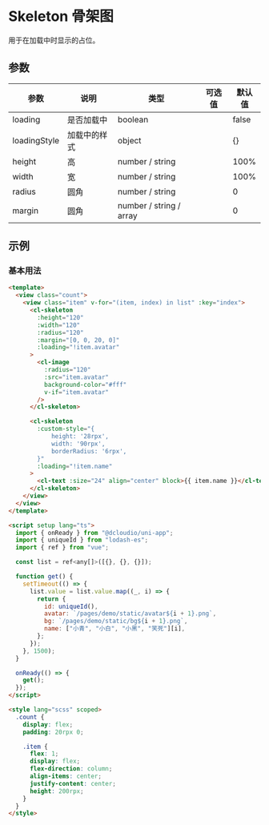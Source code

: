 # Skeleton 骨架图

用于在加载中时显示的占位。

## 参数

| 参数         | 说明         | 类型                    | 可选值 | 默认值 |
| ------------ | ------------ | ----------------------- | ------ | ------ |
| loading      | 是否加载中   | boolean                 |        | false  |
| loadingStyle | 加载中的样式 | object                  |        | {}     |
| height       | 高           | number / string         |        | 100%   |
| width        | 宽           | number / string         |        | 100%   |
| radius       | 圆角         | number / string         |        | 0      |
| margin       | 圆角         | number / string / array |        | 0      |

## 示例

### 基本用法

```html
<template>
  <view class="count">
    <view class="item" v-for="(item, index) in list" :key="index">
      <cl-skeleton
        :height="120"
        :width="120"
        :radius="120"
        :margin="[0, 0, 20, 0]"
        :loading="!item.avatar"
      >
        <cl-image
          :radius="120"
          :src="item.avatar"
          background-color="#fff"
          v-if="item.avatar"
        />
      </cl-skeleton>

      <cl-skeleton
        :custom-style="{
            height: '28rpx',
            width: '90rpx',
            borderRadius: '6rpx',
        }"
        :loading="!item.name"
      >
        <cl-text :size="24" align="center" block>{{ item.name }}</cl-text>
      </cl-skeleton>
    </view>
  </view>
</template>

<script setup lang="ts">
  import { onReady } from "@dcloudio/uni-app";
  import { uniqueId } from "lodash-es";
  import { ref } from "vue";

  const list = ref<any[]>([{}, {}, {}]);

  function get() {
    setTimeout(() => {
      list.value = list.value.map((_, i) => {
        return {
          id: uniqueId(),
          avatar: `/pages/demo/static/avatar${i + 1}.png`,
          bg: `/pages/demo/static/bg${i + 1}.png`,
          name: ["小青", "小白", "小黑", "笑死"][i],
        };
      });
    }, 1500);
  }

  onReady(() => {
    get();
  });
</script>

<style lang="scss" scoped>
  .count {
    display: flex;
    padding: 20rpx 0;

    .item {
      flex: 1;
      display: flex;
      flex-direction: column;
      align-items: center;
      justify-content: center;
      height: 200rpx;
    }
  }
</style>
```
